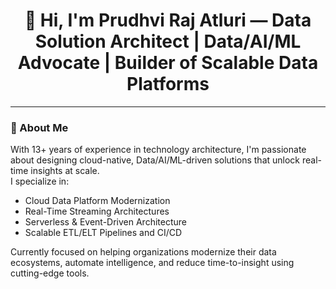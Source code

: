 <h1 align="center">👋 Hi, I'm Prudhvi Raj Atluri — Data Solution Architect | Data/AI/ML Advocate | Builder of Scalable Data Platforms</h1>

---

### 🚀 About Me

With 13+ years of experience in technology architecture, I'm passionate about designing cloud-native, Data/AI/ML-driven solutions that unlock real-time insights at scale.  
I specialize in:
- Cloud Data Platform Modernization 
- Real-Time Streaming Architectures 
- Serverless & Event-Driven Architecture
- Scalable ETL/ELT Pipelines and CI/CD

Currently focused on helping organizations modernize their data ecosystems, automate intelligence, and reduce time-to-insight using cutting-edge tools.
